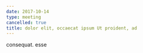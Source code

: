 ```yaml
---
date: 2017-10-14
type: meeting
cancelled: true
title: dolor elit, occaecat ipsum Ut proident, ad
---
```

consequat. esse